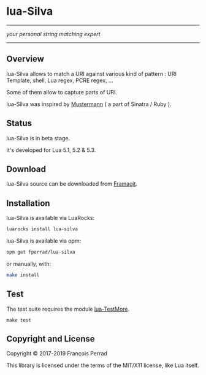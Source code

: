 
# lua-Silva

---

_your personal string matching expert_

---

## Overview

lua-Silva allows to match a URI against various kind of pattern :
URI Template, shell, Lua regex, PCRE regex, ...

Some of them allow to capture parts of URI.

lua-Silva was inspired by [Mustermann](http://sinatrarb.com/mustermann/)
( a part of Sinatra / Ruby ).

## Status

lua-Silva is in beta stage.

It's developed for Lua 5.1, 5.2 & 5.3.

## Download

lua-Silva source can be downloaded from
[Framagit](https://framagit.org/fperrad/lua-Silva).

## Installation

lua-Silva is available via LuaRocks:

```sh
luarocks install lua-silva
```

lua-Silva is available via opm:

```sh
opm get fperrad/lua-silva
```

or manually, with:

```sh
make install
```

## Test

The test suite requires the module
[lua-TestMore](http://fperrad.frama.io/lua-TestMore/).

    make test

## Copyright and License

Copyright &copy; 2017-2019 Fran&ccedil;ois Perrad

This library is licensed under the terms of the MIT/X11 license, like Lua itself.
